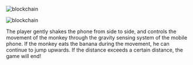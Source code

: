 ![blockchain](https://github.com/zhangxiongwen/MonkeyJump/blob/master/Simulator%20Screen%20Shot%20-%20iPhone%20X%CA%80%20-%202019-04-11%20at%2018.49.41.jpg)

![blockchain](https://github.com/zhangxiongwen/MonkeyJump/blob/master/Simulator%20Screen%20Shot%20-%20iPhone%20X%CA%80%20-%202019-04-11%20at%2018.49.54.jpg)


The player gently shakes the phone from side to side, and controls the movement of the monkey through the gravity sensing system of the mobile phone. If the monkey eats the banana during the movement, he can continue to jump upwards. If the distance exceeds a certain distance, the game will end!
